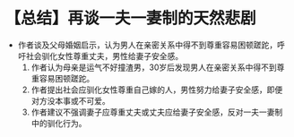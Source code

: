 # 【总结】再谈一夫一妻制的天然悲剧

-   作者谈及父母婚姻启示，认为男人在亲密关系中得不到尊重容易困顿蹉跎，呼吁社会驯化女性尊重丈夫，男性给妻子安全感。
    1.  作者认为母亲是运气不好撞渣男，30岁后发现男人在亲密关系中得不到尊重容易困顿蹉跎。
    2.  作者提出社会应驯化女性尊重自己嫁的人，男性努力给妻子安全感，即便对方没本事或不可爱。
    3.  作者建议不强调妻子应尊重丈夫或丈夫应给妻子安全感，反对一夫一妻制中的驯化行为。